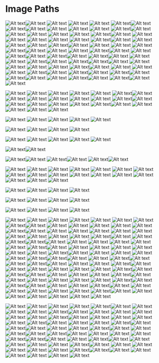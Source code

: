 # Image Paths

![Alt text](PCBUR/DELL-OPTIPLEX-7050-SFF/image_6.jpg)![Alt text](PCBUR/DELL-Optiplex-7020-SFF/image_1.jpg)
![Alt text](PCBUR/DELL-Optiplex-7020-SFF/image_2.jpg)
![Alt text](PCBUR/DELL-Optiplex-7020-SFF/image_3.jpg)
![Alt text](PCBUR/DELL-Optiplex-7020-SFF/image_4.jpg)
![Alt text](PCBUR/DELL-Optiplex-7020-SFF/image_5.jpg)![Alt text](PCBUR/Dell-OptiPlex-7040-SFF-I5-7050/image_2.jpg)![Alt text](PCBUR/Dell-OptiPlex-7040-SFF-i7-6700/image_6.jpg)![Alt text](PCBUR/Dell-OptiPlex-9020-SFF/image_1.jpg)
![Alt text](PCBUR/Dell-OptiPlex-9020-SFF/image_2.jpg)
![Alt text](PCBUR/Dell-OptiPlex-9020-SFF/image_3.jpg)
![Alt text](PCBUR/Dell-OptiPlex-9020-SFF/image_4.jpg)
![Alt text](PCBUR/Dell-OptiPlex-9020-SFF/image_5.jpg)![Alt text](PCBUR/Dell-Optiplex-9020-Mini-Tower/image_1.jpg)
![Alt text](PCBUR/Dell-Optiplex-9020-Mini-Tower/image_2.jpg)
![Alt text](PCBUR/Dell-Optiplex-9020-Mini-Tower/image_3.jpg)
![Alt text](PCBUR/Dell-Optiplex-9020-Mini-Tower/image_4.jpg)
![Alt text](PCBUR/Dell-Optiplex-9020-Mini-Tower/image_5.jpg)
![Alt text](PCBUR/Dell-Optiplex-9020-Mini-Tower/image_6.jpg)![Alt text](PCBUR/HP-600-G2-SFF/image_1.png)
![Alt text](PCBUR/HP-600-G2-SFF/image_2.png)![Alt text](PCBUR/HP-6000-SFF/image_1.jpg)
![Alt text](PCBUR/HP-6000-SFF/image_2.jpg)
![Alt text](PCBUR/HP-6000-SFF/image_3.png)
![Alt text](PCBUR/HP-6000-SFF/image_4.jpg)
![Alt text](PCBUR/HP-6000-SFF/image_5.jpg)![Alt text](PCBUR/HP-6200-SFF/image_1.jpg)
![Alt text](PCBUR/HP-6200-SFF/image_2.jpg)
![Alt text](PCBUR/HP-6200-SFF/image_3.jpg)
![Alt text](PCBUR/HP-6200-SFF/image_5.jpg)
![Alt text](PCBUR/HP-6200-SFF/image_6.jpg)![Alt text](PCBUR/HP-6300-SFF/image_1.jpg)
![Alt text](PCBUR/HP-6300-SFF/image_2.jpg)
![Alt text](PCBUR/HP-6300-SFF/image_3.jpg)
![Alt text](PCBUR/HP-6300-SFF/image_4.jpg)
![Alt text](PCBUR/HP-6300-SFF/image_5.jpg)![Alt text](PCBUR/HP-800-G1-SFF/image_1.jpg)
![Alt text](PCBUR/HP-800-G1-SFF/image_2.jpg)
![Alt text](PCBUR/HP-800-G1-SFF/image_3.jpg)
![Alt text](PCBUR/HP-800-G1-SFF/image_4.jpg)![Alt text](PCBUR/HP-800-G3-SFF/image_1.jpg)
![Alt text](PCBUR/HP-800-G3-SFF/image_3.jpg)
![Alt text](PCBUR/HP-800-G3-SFF/image_4.jpg)![Alt text](PCBUR/HP-EliteDesk-800-G2/image_1.jpg)
![Alt text](PCBUR/HP-EliteDesk-800-G2/image_4.jpg)![Alt text](PCBUR/HP-EliteDesk-800-G5/image_1.jpg)
![Alt text](PCBUR/HP-EliteDesk-800-G5/image_3.jpg)![Alt text](PCBUR/HP-Elitedesk-800-G1-TOWER-Core-i5-4590/image_1.jpg)
![Alt text](PCBUR/HP-Elitedesk-800-G1-TOWER-Core-i5-4590/image_4.jpg)![Alt text](PCBUR/HP-Elitedesk-800-G1-TOWER-Core-i7-4590/image_1.jpg)
![Alt text](PCBUR/HP-Elitedesk-800-G1-TOWER-Core-i7-4590/image_2.jpg)![Alt text](PCBUR/HP-Elitedesk-800-g2-mini/image_3.jpg)
![Alt text](PCBUR/HP-Elitedesk-800-g2-mini/image_4.jpg)![Alt text](PCBUR/HP-elitedesk-800-G4-mini/image_2.jpg)![Alt text](PCBUR/HP-prodesk-400-G4-sff/image_1.png)
![Alt text](PCBUR/HP-prodesk-400-G4-sff/image_2.jpg)
![Alt text](PCBUR/HP-prodesk-400-G4-sff/image_3.jpg)
![Alt text](PCBUR/HP-prodesk-400-G4-sff/image_4.jpg)
![Alt text](PCBUR/HP-prodesk-400-G4-sff/image_5.png)
![Alt text](PCBUR/HP-prodesk-400-G4-sff/image_6.jpg)![Alt text](PCBUR/LENOVO-THINKCENTRE-M910T-TOWER/image_1.jpg)
![Alt text](PCBUR/LENOVO-THINKCENTRE-M910T-TOWER/image_2.jpg)
![Alt text](PCBUR/LENOVO-THINKCENTRE-M910T-TOWER/image_3.jpg)
![Alt text](PCBUR/LENOVO-THINKCENTRE-M910T-TOWER/image_4.jpg)
![Alt text](PCBUR/LENOVO-THINKCENTRE-M910T-TOWER/image_5.jpg)![Alt text](PCBUR/LENOVO-thinkcentre-M72e/image_3.jpg)
![Alt text](PCBUR/LENOVO-thinkcentre-M72e/image_5.jpg)![Alt text](PCBUR/Lenovo-ThinkCentre-M630e-MINI/image_2.jpg)
![Alt text](PCBUR/Lenovo-ThinkCentre-M630e-MINI/image_5.jpg)![Alt text](PCBUR/Lenovo-ThinkCentre-M700-MINI/image_2.jpg)
![Alt text](PCBUR/Lenovo-ThinkCentre-M700-MINI/image_5.jpg)![Alt text](PCBUR/Lenovo-ThinkCentre-M715q-MINI/image_1.jpg)
![Alt text](PCBUR/Lenovo-ThinkCentre-M715q-MINI/image_2.jpg)
![Alt text](PCBUR/Lenovo-ThinkCentre-M715q-MINI/image_5.jpg)![Alt text](PCBUR/Lenovo-ThinkCentre-M83-Mini/image_1.png)
![Alt text](PCBUR/Lenovo-ThinkCentre-M83-Mini/image_4.png)![Alt text](PCBUR/Lenovo-ThinkCentre-M900-MINI/image_2.jpg)
![Alt text](PCBUR/Lenovo-ThinkCentre-M900-MINI/image_5.jpg)


![Alt text](allinone/DELL-OptiPlex-9030-ALL-IN-ONE/image_1.jpg)
![Alt text](allinone/DELL-OptiPlex-9030-ALL-IN-ONE/image_2.jpg)
![Alt text](allinone/DELL-OptiPlex-9030-ALL-IN-ONE/image_3.jpg)
![Alt text](allinone/DELL-OptiPlex-9030-ALL-IN-ONE/image_4.jpg)
![Alt text](allinone/DELL-OptiPlex-9030-ALL-IN-ONE/image_5.jpg)
![Alt text](allinone/DELL-OptiPlex-9030-ALL-IN-ONE/image_6.jpg)![Alt text](allinone/Dell-OptiPlex-3011-All-In-One/image_1.jpg)
![Alt text](allinone/Dell-OptiPlex-3011-All-In-One/image_2.jpg)
![Alt text](allinone/Dell-OptiPlex-3011-All-In-One/image_3.jpg)
![Alt text](allinone/Dell-OptiPlex-3011-All-In-One/image_4.jpg)
![Alt text](allinone/Dell-OptiPlex-3011-All-In-One/image_5.jpg)
![Alt text](allinone/Dell-OptiPlex-3011-All-In-One/image_6.jpg)
![Alt text](allinone/Dell-OptiPlex-3011-All-In-One/image_7.jpg)![Alt text](allinone/HP-Compaq-Pro-6300-All-In-One/image_1.jpg)
![Alt text](allinone/HP-Compaq-Pro-6300-All-In-One/image_2.jpg)
![Alt text](allinone/HP-Compaq-Pro-6300-All-In-One/image_3.jpg)
![Alt text](allinone/HP-Compaq-Pro-6300-All-In-One/image_4.jpg)
![Alt text](allinone/HP-Compaq-Pro-6300-All-In-One/image_5.jpg)
![Alt text](allinone/HP-Compaq-Pro-6300-All-In-One/image_6.jpg)![Alt text](allinone/HP-ELITEONE-600-G2-ALL-IN-ONE/image_1.jpg)
![Alt text](allinone/HP-ELITEONE-600-G2-ALL-IN-ONE/image_2.jpg)
![Alt text](allinone/HP-ELITEONE-600-G2-ALL-IN-ONE/image_3.jpg)
![Alt text](allinone/HP-ELITEONE-600-G2-ALL-IN-ONE/image_4.jpg)
![Alt text](allinone/HP-ELITEONE-600-G2-ALL-IN-ONE/image_5.jpg)

![Alt text](allinone/HP-EliteOne-800-G2-all-in-one-Core-i3-6100/image_1.jpg)
![Alt text](allinone/HP-EliteOne-800-G2-all-in-one-Core-i3-6100/image_2.jpg)
![Alt text](allinone/HP-EliteOne-800-G2-all-in-one-Core-i3-6100/image_3.jpg)
![Alt text](allinone/HP-EliteOne-800-G2-all-in-one-Core-i3-6100/image_4.jpg)
![Alt text](allinone/HP-EliteOne-800-G2-all-in-one-Core-i3-6100/image_5.jpg)

![Alt text](allinone/HP-EliteOne-800-G2-all-in-one/image_1.webp)
![Alt text](allinone/HP-EliteOne-800-G2-all-in-one/image_2.webp)
![Alt text](allinone/HP-EliteOne-800-G2-all-in-one/image_3.webp)
![Alt text](allinone/HP-EliteOne-800-G2-all-in-one/image_4.webp)



![Alt text](allinone/HP-3420-Pro-All-in-One/image_1.webp)
![Alt text](allinone/HP-3420-Pro-All-in-One/image_2.webp)
![Alt text](allinone/HP-3420-Pro-All-in-One/image_3.webp)
![Alt text](allinone/HP-3420-Pro-All-in-One/image_5.webp)
![Alt text](allinone/HP-3420-Pro-All-in-One/image_6.webp)


![Alt text](allinone/HP-EliteOne-800-G3-I5-7600-All-in-One/image_1.jpg)![Alt text](allinone/HP-EliteOne-800-G5-I5-7600-All-in-One/image_1.jpg)

![Alt text](allinone/HP-EliteOne-800-G3-I5-7600-All-in-One/image_1.jpg)![Alt text](allinone/HP-EliteOne-800-G5-I5-7600-All-in-One/image_2.webp)
![Alt text](allinone/HP-EliteOne-800-G3-I5-7600-All-in-One/image_1.jpg)![Alt text](allinone/HP-EliteOne-800-G5-I5-7600-All-in-One/image_3.webp)
![Alt text](allinone/HP-EliteOne-800-G3-I5-7600-All-in-One/image_1.jpg)![Alt text](allinone/HP-EliteOne-800-G5-I5-7600-All-in-One/image_4.webp)

![Alt text](allinone/HP-EliteOne-800-G5-I5-7600-All-in-One/image_3.jpg)
![Alt text](allinone/HP-EliteOne-800-G5-I5-7600-All-in-One/image_4.jpg)
![Alt text](allinone/HP-ProOne-400-G1-All-in-One/image_1.jpg)
![Alt text](allinone/HP-ProOne-400-G1-All-in-One/image_2.jpg)
![Alt text](allinone/HP-ProOne-400-G1-All-in-One/image_4.jpg)
![Alt text](allinone/HP-ProOne-440-G6-ALL-IN-ONE/image_1.png)
![Alt text](allinone/HP-ProOne-440-G6-ALL-IN-ONE/image_2.png)
![Alt text](allinone/HP-ProOne-440-G6-ALL-IN-ONE/image_3.png)
![Alt text](allinone/HP-ProOne-440-G6-ALL-IN-ONE/image_4.png)
![Alt text](allinone/HP-ProOne-440-G6-ALL-IN-ONE/image_5.png)
![Alt text](allinone/HP-ProOne-440-G6-ALL-IN-ONE/image_6.png)
![Alt text](allinone/HP-TouchSmart-Elite-7320--All-in-One/image_1.jpg)
![Alt text](allinone/HP-TouchSmart-Elite-7320--All-in-One/image_2.jpg)
![Alt text](allinone/HP-TouchSmart-Elite-7320--All-in-One/image_3.jpg)
![Alt text](allinone/HP-TouchSmart-Elite-7320--All-in-One/image_4.jpg)
![Alt text](allinone/HP-TouchSmart-Elite-7320--All-in-One/image_5.jpg)
![Alt text](allinone/HP-TouchSmart-Elite-7320--All-in-One/image_6.jpg)

![Alt text](allinone/HP-EliteOne-800-G5-All-in-One-Computer/image_1.webp)
![Alt text](allinone/HP-EliteOne-800-G5-All-in-One-Computer/image_2.webp)
![Alt text](allinone/HP-EliteOne-800-G5-All-in-One-Computer/image_3.webp)
![Alt text](allinone/HP-EliteOne-800-G5-All-in-One-Computer/image_4.webp)


![Alt text](allinone/HP-EliteOne-800-G4,-All-In-One/image_1.webp)
![Alt text](allinone/HP-EliteOne-800-G4,-All-In-One/image_2.webp)
![Alt text](allinone/HP-EliteOne-800-G4,-All-In-One/image_3.webp)
![Alt text](allinone/HP-EliteOne-800-G4,-All-In-One/image_4.webp)


![Alt text](allinone/HP-EliteOne-800-G3-I7-7700-All-in-One/image_1.webp)
![Alt text](allinone/HP-EliteOne-800-G3-I7-7700-All-in-One/image_2.webp)
![Alt text](allinone/HP-EliteOne-800-G3-I7-7700-All-in-One/image_3.webp)
![Alt text](allinone/HP-EliteOne-800-G3-I7-7700-All-in-One/image_4.webp)


![Alt text](ecrans/DELL-2412MB/image_1.jpg)
![Alt text](ecrans/DELL-2412MB/image_2.jpg)
![Alt text](ecrans/DELL-2412MB/image_3.jpg)
![Alt text](ecrans/DELL-2412MB/image_4.jpg)
![Alt text](ecrans/DELL-2412MB/image_5.jpg)
![Alt text](ecrans/DELL-2412MB/image_6.jpg)
![Alt text](ecrans/DELL-2412MB/image_7.jpg)![Alt text](ecrans/DELL-E176/image_2.jpg)![Alt text](ecrans/DELL-P2419H/image_1.jpg)
![Alt text](ecrans/DELL-P2419H/image_2.jpg)
![Alt text](ecrans/DELL-P2419H/image_3.jpg)
![Alt text](ecrans/DELL-P2419H/image_4.jpg)
![Alt text](ecrans/DELL-P2419H/image_5.jpg)
![Alt text](ecrans/DELL-P2419H/image_6.jpg)
![Alt text](ecrans/DELL-P2419H/image_7.jpg)![Alt text](ecrans/Dell-P2314H/image_1.jpg)
![Alt text](ecrans/Dell-P2314H/image_2.jpg)
![Alt text](ecrans/Dell-P2314H/image_3.jpg)
![Alt text](ecrans/Dell-P2314H/image_4.jpg)
![Alt text](ecrans/Dell-P2314H/image_5.jpg)
![Alt text](ecrans/Dell-P2314H/image_6.jpg)![Alt text](ecrans/Ecran-HP-E232/image_1.jpg)
![Alt text](ecrans/Ecran-HP-E232/image_2.jpg)
![Alt text](ecrans/Ecran-HP-E232/image_3.jpg)
![Alt text](ecrans/Ecran-HP-E232/image_4.jpg)
![Alt text](ecrans/Ecran-HP-E232/image_5.jpg)![Alt text](ecrans/Ecran-HP-Z23n/image_3.jpg)
![Alt text](ecrans/Ecran-HP-Z23n/image_4.jpg)
![Alt text](ecrans/Ecran-HP-Z23n/image_5.jpg)![Alt text](ecrans/HP--ELITEDISPLAY-Z24n-G2/image_2.jpg)![Alt text](ecrans/HP-Compaq-LE2202/image_1.jpg)
![Alt text](ecrans/HP-Compaq-LE2202/image_2.jpg)
![Alt text](ecrans/HP-Compaq-LE2202/image_3.jpg)
![Alt text](ecrans/HP-Compaq-LE2202/image_4.jpg)
![Alt text](ecrans/HP-Compaq-LE2202/image_5.png)
![Alt text](ecrans/HP-Compaq-LE2202/image_6.jpg)
![Alt text](ecrans/HP-Compaq-LE2202/image_7.jpg)![Alt text](ecrans/HP-E23-G4/image_1.jpg)
![Alt text](ecrans/HP-E23-G4/image_3.jpg)
![Alt text](ecrans/HP-E23-G4/image_4.jpg)
![Alt text](ecrans/HP-E23-G4/image_5.jpg)
![Alt text](ecrans/HP-E23-G4/image_6.jpg)![Alt text](ecrans/HP-E231/image_1.jpg)
![Alt text](ecrans/HP-E231/image_2.jpg)
![Alt text](ecrans/HP-E231/image_3.jpg)![Alt text](ecrans/HP-E241i/image_1.jpg)
![Alt text](ecrans/HP-E241i/image_2.jpg)
![Alt text](ecrans/HP-E241i/image_3.jpg)
![Alt text](ecrans/HP-E241i/image_4.jpg)![Alt text](ecrans/HP-E242/image_1.jpg)
![Alt text](ecrans/HP-E242/image_3.jpg)![Alt text](ecrans/HP-L1706/image_1.jpg)![Alt text](ecrans/HP-L1950/image_2.jpg)
![Alt text](ecrans/HP-L1950/image_3.jpg)
![Alt text](ecrans/HP-L1950/image_4.jpg)![Alt text](ecrans/HP-LA2205wg/image_1.jpg)
![Alt text](ecrans/HP-LA2205wg/image_2.jpg)
![Alt text](ecrans/HP-LA2205wg/image_3.jpg)![Alt text](ecrans/HP-Z23n-G2/image_1.jpg)
![Alt text](ecrans/HP-Z23n-G2/image_2.jpg)
![Alt text](ecrans/HP-Z23n-G2/image_3.jpg)
![Alt text](ecrans/HP-Z23n-G2/image_4.jpg)![Alt text](ecrans/HP-Z24n-24″-IPS-Display/image_1.jpg)
![Alt text](ecrans/HP-Z24n-24″-IPS-Display/image_2.jpg)
![Alt text](ecrans/HP-Z24n-24″-IPS-Display/image_3.jpg)
![Alt text](ecrans/HP-Z24n-24″-IPS-Display/image_4.jpg)
![Alt text](ecrans/HP-Z24n-24″-IPS-Display/image_5.jpg)
![Alt text](ecrans/HP-Z24n-24″-IPS-Display/image_6.jpg)
![Alt text](ecrans/HP-Z24n-24″-IPS-Display/image_7.jpg)![Alt text](ecrans/LCD-HP-E233/image_2.jpg)
![Alt text](ecrans/LCD-HP-E233/image_3.jpg)![Alt text](ecrans/LCD-HP-S2231/image_1.jpg)
![Alt text](ecrans/LCD-HP-S2231/image_2.jpg)
![Alt text](ecrans/LCD-HP-S2231/image_3.jpg)
![Alt text](ecrans/LCD-HP-S2231/image_4.jpg)
![Alt text](ecrans/LCD-HP-S2231/image_5.png)![Alt text](ecrans/LENOVO-ThinkVision-P27q/image_1.jpg)
![Alt text](ecrans/LENOVO-ThinkVision-P27q/image_2.jpg)
![Alt text](ecrans/LENOVO-ThinkVision-P27q/image_3.jpg)
![Alt text](ecrans/LENOVO-ThinkVision-P27q/image_4.jpg)
![Alt text](ecrans/LENOVO-ThinkVision-P27q/image_5.jpg)
![Alt text](ecrans/LENOVO-ThinkVision-P27q/image_6.jpg)
![Alt text](ecrans/LENOVO-ThinkVision-P27q/image_7.jpg)![Alt text](ecrans/Lenovo-ThinkVision-T24d-10/image_4.jpg)
![Alt text](ecrans/Lenovo-ThinkVision-T24d-10/image_5.jpg)![Alt text](ecrans/SAMSUNG-S24C650/image_1.jpg)
![Alt text](ecrans/SAMSUNG-S24C650/image_2.jpg)
![Alt text](ecrans/SAMSUNG-S24C650/image_3.jpg)
![Alt text](ecrans/SAMSUNG-S24C650/image_4.jpg)![Alt text](ecrans/iiyama-17/image_1.jpg)
![Alt text](ecrans/iiyama-17/image_2.jpg)![Alt text](ecrans/iiyama-19/image_1.jpg)
![Alt text](ecrans/iiyama-19/image_2.jpg)
![Alt text](ecrans/iiyama-19/image_3.jpg)
![Alt text](ecrans/iiyama-19/image_4.jpg)
![Alt text](ecrans/iiyama-19/image_5.jpg)![Alt text](ecrans/iiyama-XB2380HS/image_1.jpg)
![Alt text](ecrans/iiyama-XB2380HS/image_2.jpg)
![Alt text](ecrans/iiyama-XB2380HS/image_3.jpg)
![Alt text](ecrans/iiyama-XB2380HS/image_4.jpg)
![Alt text](ecrans/iiyama-XB2380HS/image_5.jpg)
![Alt text](ecrans/iiyama-XB2380HS/image_6.jpg)
![Alt text](ecrans/iiyama-XB2380HS/image_7.jpg)


![Alt text](laptops/DELL-LATITUDE-7400/image_1.png)
![Alt text](laptops/DELL-LATITUDE-7400/image_2.jpg)
![Alt text](laptops/DELL-LATITUDE-7400/image_3.png)
![Alt text](laptops/DELL-LATITUDE-7400/image_4.png)
![Alt text](laptops/DELL-LATITUDE-7400/image_5.jpg)![Alt text](laptops/DELL-LATITUDE-7490/image_1.jpg)
![Alt text](laptops/DELL-LATITUDE-7490/image_2.png)
![Alt text](laptops/DELL-LATITUDE-7490/image_3.png)
![Alt text](laptops/DELL-LATITUDE-7490/image_4.jpg)
![Alt text](laptops/DELL-LATITUDE-7490/image_5.jpg)![Alt text](laptops/DELL-Latitude-5290-2-in-1/image_1.jpg)
![Alt text](laptops/DELL-Latitude-5290-2-in-1/image_2.jpg)
![Alt text](laptops/DELL-Latitude-5290-2-in-1/image_3.jpg)
![Alt text](laptops/DELL-Latitude-5290-2-in-1/image_4.jpg)
![Alt text](laptops/DELL-Latitude-5290-2-in-1/image_5.jpg)
![Alt text](laptops/DELL-Latitude-5290-2-in-1/image_6.jpg)
![Alt text](laptops/DELL-Latitude-5290-2-in-1/image_7.jpg)![Alt text](laptops/Dell-Latitude-Rugged-7414/image_1.jpg)
![Alt text](laptops/Dell-Latitude-Rugged-7414/image_2.jpg)
![Alt text](laptops/Dell-Latitude-Rugged-7414/image_3.jpg)
![Alt text](laptops/Dell-Latitude-Rugged-7414/image_4.jpg)
![Alt text](laptops/Dell-Latitude-Rugged-7414/image_6.jpg)
![Alt text](laptops/Dell-Latitude-Rugged-7414/image_7.jpg)![Alt text](laptops/HP-PROBOOK-640-G5/image_1.jpg)
![Alt text](laptops/HP-PROBOOK-640-G5/image_2.jpg)
![Alt text](laptops/HP-PROBOOK-640-G5/image_3.jpg)
![Alt text](laptops/HP-PROBOOK-640-G5/image_4.jpg)![Alt text](laptops/Hp-EliteBook-830-G5-TACTILE/image_1.png)
![Alt text](laptops/Hp-EliteBook-830-G5-TACTILE/image_4.png)![Alt text](laptops/Hp-EliteBook-830-G6/image_1.jpg)
![Alt text](laptops/Hp-EliteBook-830-G6/image_2.jpg)
![Alt text](laptops/Hp-EliteBook-830-G6/image_3.jpg)
![Alt text](laptops/Hp-EliteBook-830-G6/image_4.jpg)![Alt text](laptops/Hp-EliteBook-840-G5/image_4.jpg)
![Alt text](laptops/Hp-EliteBook-840-G5/image_5.jpg)
![Alt text](laptops/Hp-EliteBook-840-G5/image_6.jpg)![Alt text](laptops/LENOVO-thinkpad-11e/image_1.jpg)
![Alt text](laptops/LENOVO-thinkpad-11e/image_2.jpg)![Alt text](laptops/LENOVO-thinkpad-260/image_1.jpg)
![Alt text](laptops/LENOVO-thinkpad-260/image_2.jpg)
![Alt text](laptops/LENOVO-thinkpad-260/image_3.jpg)
![Alt text](laptops/LENOVO-thinkpad-260/image_4.jpg)
![Alt text](laptops/LENOVO-thinkpad-260/image_5.jpg)![Alt text](laptops/LENOVO-thinkpad-x380-yoga/image_1.jpg)![Alt text](laptops/Lenovo-ThinkPad-L380-YOGA/image_1.jpg)
![Alt text](laptops/Lenovo-ThinkPad-L380-YOGA/image_3.png)
![Alt text](laptops/Lenovo-ThinkPad-L380-YOGA/image_5.jpg)![Alt text](laptops/Lenovo-ThinkPad-X390-Yoga/image_1.jpg)
![Alt text](laptops/Lenovo-ThinkPad-X390-Yoga/image_2.jpg)
![Alt text](laptops/Lenovo-ThinkPad-X390-Yoga/image_3.png)
![Alt text](laptops/Lenovo-ThinkPad-X390-Yoga/image_4.jpg)
![Alt text](laptops/Lenovo-ThinkPad-X390-Yoga/image_5.jpg)
![Alt text](laptops/Lenovo-ThinkPad-X390-Yoga/image_8.jpg)![Alt text](laptops/Lenovo-ThinkPad-YOGA-L390/image_1.jpg)
![Alt text](laptops/Lenovo-ThinkPad-YOGA-L390/image_2.jpg)
![Alt text](laptops/Lenovo-ThinkPad-YOGA-L390/image_3.jpg)
![Alt text](laptops/Lenovo-ThinkPad-YOGA-L390/image_4.jpg)
![Alt text](laptops/Lenovo-ThinkPad-YOGA-L390/image_5.jpg)
![Alt text](laptops/Lenovo-ThinkPad-YOGA-L390/image_6.jpg)
![Alt text](laptops/Lenovo-ThinkPad-YOGA-L390/image_7.jpg)![Alt text](laptops/Lenovo-ThinkPad-Yoga-370/image_3.jpg)![Alt text](laptops/Microsoft-Surface-Laptop-3/image_1.jpg)
![Alt text](laptops/Microsoft-Surface-Laptop-3/image_2.jpg)![Alt text](laptops/lenovo-thinkpad-x390/image_1.jpg)
![Alt text](laptops/lenovo-thinkpad-x390/image_3.jpg)
![Alt text](laptops/lenovo-thinkpad-x390/image_4.jpg)
![Alt text](laptops/lenovo-thinkpad-x390/image_5.jpg)
